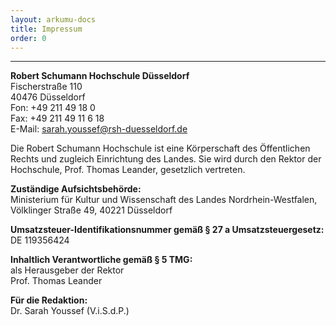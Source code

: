 ```yaml
---
layout: arkumu-docs
title: Impressum
order: 0
---
```


---

**Robert Schumann Hochschule Düsseldorf**  
Fischerstraße 110  
40476 Düsseldorf  
Fon: +49 211 49 18 0  
Fax: +49 211 49 11 6 18  
E-Mail: [sarah.youssef@rsh-duesseldorf.de](mailto:sarah.youssef@rsh-duesseldorf.de)

Die Robert Schumann Hochschule ist eine Körperschaft des Öffentlichen Rechts und zugleich Einrichtung des Landes. Sie wird durch den Rektor der Hochschule, Prof. Thomas Leander, gesetzlich vertreten.

**Zuständige Aufsichtsbehörde:**  
Ministerium für Kultur und Wissenschaft des Landes Nordrhein-Westfalen,  
Völklinger Straße 49, 40221 Düsseldorf  

**Umsatzsteuer-Identifikationsnummer gemäß § 27 a Umsatzsteuergesetz:**  
DE 119356424  

**Inhaltlich Verantwortliche gemäß § 5 TMG:**  
als Herausgeber der Rektor  
Prof. Thomas Leander  

**Für die Redaktion:**  
Dr. Sarah Youssef (V.i.S.d.P.)